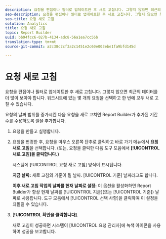 ```yaml
---
description: 요청을 편집이나 필터로 업데이트한 후 새로 고칩니다. 그렇지 않으면 최근의 데이터를 더 많이 보아야 합니다. 워크시트에 있는 몇 개의 요청을 선택하고 한 번에 모두 새로 고칠 수 있습니다.
seo-description: 요청을 편집이나 필터로 업데이트한 후 새로 고칩니다. 그렇지 않으면 최근의 데이터를 더 많이 보아야 합니다. 워크시트에 있는 몇 개의 요청을 선택하고 한 번에 모두 새로 고칠 수 있습니다.
seo-title: 요청 새로 고침
solution: Analytics
title: 요청 새로 고침
topic: Report Builder
uuid: bb94fcc6-027b-4134-adc8-56a1ea7cc56b
translation-type: tm+mt
source-git-commit: a2c38c2cf3a2c1451e2c60e003ebe1fa9bfd145d

---
```



# 요청 새로 고침

요청을 편집이나 필터로 업데이트한 후 새로 고칩니다. 그렇지 않으면 최근의 데이터를 더 많이 보아야 합니다. 워크시트에 있는 몇 개의 요청을 선택하고 한 번에 모두 새로 고칠 수 있습니다.

요청의 날짜 범위를 증가시킨 다음 요청을 새로 고치면 Report Builder가 추가된 기간 수를 수용하도록 셀을 추가합니다.

1. 요청을 만들고 실행합니다.
1. 요청을 변경한 후, 요청을 마우스 오른쪽 단추로 클릭하고 바로 가기 메뉴에서 **요청 새로 고침**&#x200B;을 선택합니다. (또는, 요청을 클릭한 다음 도구 모음에서 **[!UICONTROL 새로 고침]을 클릭합니다.)**

   시스템에 [!UICONTROL 요청 새로 고침] 양식이 표시됩니다.

   **지금 날짜:** 새로 고침의 기준이 될 날짜. [!UICONTROL 기준] 날짜라고도 합니다.

   **이후 새로 고침 작업의 날짜를 현재 날짜로 설정:** 이 옵션을 활성화하면 Report Builder가 항상 현재 날짜를 [!UICONTROL 지금](또는 [!UICONTROL 기준]) 날짜로 사용합니다. 도구 모음에서 [!UICONTROL 선택 사항]을 클릭하여 이 설정을 되돌릴 수 있습니다.
1. **[!UICONTROL 확인을 클릭합니다]**.

   새로 고침이 성공하면 시스템이 [!UICONTROL 요청 관리자]에 녹색 아이콘을 사용하여 성공을 보고합니다.
